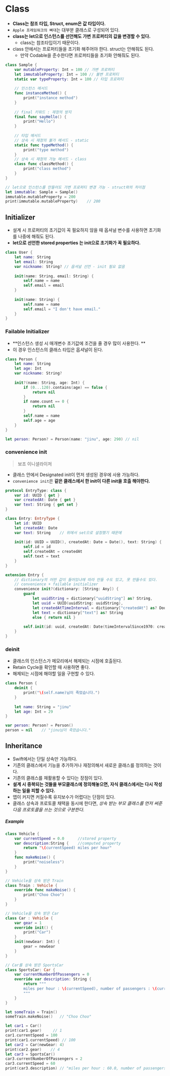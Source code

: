 # Class

- **Class는 참조 타입, Struct, enum은 값 타입이다.**
- `Apple 프레임워크의 뼈대`는 대부분 클래스로 구성되어 있다.
- **class는 let으로 인스턴스를 선언해도 가변 프로퍼티의 값을 변경할 수 있다.**
  - class는 참조타입이기 때문이다. 
- class 안에서는 프로퍼티들을 초기화 해주어야 한다. struct는 안해줘도 된다.
  - 만약 Codable을 준수한다면 프로퍼티들을 초기화 안해줘도 된다.

```Swift
class Sample {
    var mutableProperty: Int = 100 // 가변 프로퍼티
    let immutableProperty: Int = 100 // 불변 프로퍼티
    static var typeProperty: Int = 100 // 타입 프로퍼티
    
    // 인스턴스 메서드
    func instanceMethod() {
        print("instance method")
    }
    
    // final 키워드 : 재정의 방지
    final func sayHello() {
        print("Hello")
    }
    
    // 타입 메서드
    // 상속 시 재정의 불가 메서드 - static
    static func typeMethod() {
        print("type method")
    }
    // 상속 시 재정의 가능 메서드 - class
    class func classMethod() {
        print("class method")
    }
}

// let으로 인스턴스를 만들어도 가변 프로퍼티 변경 가능 - struct와의 차이점
let immutable: Sample = Sample()
immutable.mutableProperty = 200
print(immutable.mutableProperty)    // 200
```

## Initializer

- 설계 시 프로퍼티의 초기값이 꼭 필요하지 않을 때 옵셔널 변수를 사용하면 초기화를 나중에 해줘도 된다.
- **let으로 선언한 stored properties 는 init으로 초기화가 꼭 필요하다.**
```Swift
class User {
    let name: String
    let email: String
    var nickname: String? // 옵셔널 선언 - init 필요 없음
    
    init(name: String, email: String) {
        self.name = name
        self.email = email
    }
    
    init(name: String) {
        self.name = name
        self.email = "I don't have email."
    }
}
```

### Failable Initializer
- **인스턴스 생성 시 매개변수 초기값에 조건을 줄 경우 많이 사용한다. **  
- 이 경우 인스턴스의 클래스 타입은 옵셔널이 된다.  
```Swift
class Person {
    let name: String
    let age: Int
    var nickname: String?
    
    init?(name: String, age: Int) {
        if (0...120).contains(age) == false {
            return nil
        }
        if name.count == 0 {
            return nil
        }
        self.name = name
        self.age = age
    }
}

let person: Person? = Person(name: "jinu", age: 290) // nil
```

### convenience init
> 보조 이니셜라이저  

- 클래스 안에서 Designated init이 먼저 생성된 경우에 사용 가능하다.
- `convenience init`은 **같은 클래스에서 한 init이 다른 init을 호출 해야한다.**

```Swift
protocol EntryType: class {
    var id: UUID { get }
    var createdAt: Date { get }
    var text: String { get set }
}

class Entry: EntryType {
    let id: UUID
    let createdAt: Date
    var text: String    // 위에서 set으로 설정했기 때문에
    
    init(id: UUID = UUID(), createdAt: Date = Date(), text: String) {
        self.id = id
        self.createdAt = createdAt
        self.text = text
    }
}

extension Entry {
    // dictionary의 어떤 값이 들어있냐에 따라 만들 수도 있고, 못 만들수도 있다.
    // convenience + failable initializer
    convenience init?(dictionary: [String: Any]) {
        guard
            let uuidString = dictionary["uuidString"] as? String,
            let uuid = UUID(uuidString: uuidString),
            let createdAtTimeInterval = dictionary["createdAt"] as? Double,
            let text = dictionary["text"] as? String
            else { return nil }
        
        self.init(id: uuid, createdAt: Date(timeIntervalSince1970: createdAtTimeInterval), text: text)
    }
}
```
### deinit
- 클래스의 인스턴스가 메모리에서 해제되는 시점에 호출된다. 
- Retain Cycle을 확인할 때 사용하면 좋다.
- 해제되는 시점에 해야할 일을 구현할 수 있다.
```Swift
class Person {
    deinit {
        print("\(self.name)님이 죽었습니다.")
    }
 
    let name: String = "jinu"
    let age: Int = 29  
}

var person: Person? = Person()
person = nil    // "jinu님이 죽었습니다."
```

## Inheritance

- Swift에서는 단일 상속만 가능하다.
- 기존의 클래스에서 기능을 추가하거나 재정의해서 새로운 클래스를 정의하는 것이다.
- 기존의 클래스를 재활용할 수 있다는 장점이 있다.
- **설계 시 중복되는 것들을 부모클래스에 정의해놓으면, 자식 클래스에서는 다시 작성하는 일을 피할 수 있다.**
- 앱이 커지면 커질수록 유지보수가 어렵다는 단점이 있다.
- 클래스 상속과 프로토콜 채택을 동시에 한다면, _상속 받는 부모 클래스를 먼저 써준 다음 프로토콜을 쓰는 것으로 구분한다._

##### Example
```Swift
class Vehicle {
    var currentSpeed = 0.0      //stored property
    var description:String {    //computed property
        return "\(currentSpeed) miles per hour"
    }
    func makeNoise() {
        print("noiseless")
    }
}

// Vehicle을 상속 받은 Train
class Train : Vehicle {
    override func makeNoise() {
        print("Choo Choo")
    }
}

// Vehicle을 상속 받은 Car
class Car : Vehicle {
    var gear = 1
    override init() {
        print("Car")
    }
    init(newGear: Int) {
        gear = newGear
    }
}

// Car를 상속 받은 SportsCar
class SportsCar: Car {
    var currentNumberOfPassengers = 0
    override var description: String {
        return """
        miles per hour : \(currentSpeed), number of passengers : \(currentNumberOfPassengers)
        """
    }
}

let someTrain = Train()
someTrain.makeNoise()   // "Choo Choo"

let car1 = Car()
print(car1.gear)     // 1
car1.currentSpeed = 100
print(car1.currentSpeed) // 100
let car2 = Car(newGear: 4)
print(car2.gear)    // 4
let car3 = SportsCar()
car3.currentNumberOfPassengers = 2
car3.currentSpeed = 60
print(car3.description) // "miles per hour : 60.0, number of passengers : 2"
```

